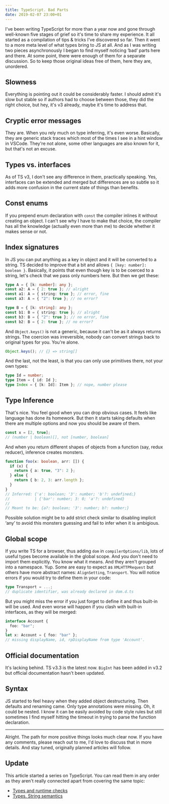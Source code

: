 ```yaml
---
title: TypeScript. Bad Parts
date: 2019-02-07 23:00+01
---
```


I've been writing TypeScript for more than a year now and gone through well-known five stages of grief so it's time to share my experience. It all started as a compilation of tips & tricks I've discovered so far. Then it went to a more meta level of what types bring to JS at all. And as I was writing two pieces asynchronously I began to find myself noticing ‘bad’ parts here and there. At some point, there were enough of them for a separate discussion. So to keep those original ideas free of them, here they are, unordered.

## Slowness

Everything is pointing out it could be considerably faster. I should admit it's slow but stable so if authors had to choose between those, they did the right choice, but hey, it's v3 already, maybe it's time to address that.

## Cryptic error messages

They are. When you rely much on type inferring, it's even worse. Basically, they are generic stack traces which most of the times I see in a hint window in VSCode. They're not alone, some other languages are also known for it, but that's not an excuse.

## Types vs. interfaces

As of TS v3, I don't see any difference in them, practically speaking. Yes, interfaces can be extended and merged but differences are so subtle so it adds more confusion in the current state of things than benefits.

## Const enums

If you prepend enum declaration with `const` the compiler inlines it without creating an object. I can't see why I have to make that choice, the compiler has all the knowledge (actually even more than me) to decide whether it makes sense or not.

## Index signatures

In JS you can put anything as a key in object and it will be converted to a string. TS decided to improve that a bit and allows `{ [key: number]: boolean }`. Basically, it points that even though key is to be coerced to a string, let's check that we pass only numbers here. But then we get these:

```typescript
type A = { [k: number]: any };
const a2: A = { 2: true }; // alright
const a1: A = { string: true }; // error, fine
const a3: A = { "2": true }; // no error?

type B = { [k: string]: any };
const b1: B = { string: true }; // alright
const b3: B = { "2": true }; // no error, fine
const b2: B = { 2: true }; // no error?
```

And `Object.keys()` is not a generic, because it can't be as it always returns strings. The coercion was irreversible, nobody can convert strings back to original types for you. You're alone.

```typescript
Object.keys(); // {} => string[]
```

And the last, not the least, is that you can only use primitives there, not your own types:

```typescript
type Id = number;
type Item = { id: Id };
type Index = { [k: Id]: Item }; // nope, number please
```

## Type Inference

That's nice. You feel good when you can drop obvious cases. It feels like language has done its homework. But then it starts taking defaults when there are multiple options and now you should be aware of them.

```typescript
const x = [2, true];
// (number | boolean)[], not [number, boolean]
```

And when you return different shapes of objects from a function (say, redux reducer), inference creates monsters.

```typescript
function foo(x: boolean, arr: []) {
  if (x) {
    return { a: true, "3": 2 };
  } else {
    return { b: 2, 3: arr.length };
  }
}
// Inferred: {'a': boolean; '3': number; 'b'?: undefined;}
//           | {'bar': number; 3: 0; 'a'?: undefined}
//
// Meant to be: {a?: boolean; '3': number; b?: number;}
```

Possible solution might be to add strict check similar to disabling implicit ‘any’ to avoid this monsters guessing and fail to infer when it is ambigious.

## Global scope

If you write TS for a browser, thus adding `dom` in `compilerOptions/lib`, lots of useful types become available in the global scope. And you don't need to import them explicitly. You know what it means. And they aren't grouped into a namespace. Yup.
Some are easy to expect as `XMLHTTPRequest` but others have more abstract names: `AlignSetting`, `Transport`. You will notice errors if you would try to define them in your code:

```typescript
type Transport = ...;
// duplicate identifier, was already declared in dom.d.ts
```

But you might miss the error if you just forget to define it and thus built-in will be used. And even worse will happen if you clash with built-in interfaces, as they will be merged:

```typescript
interface Account {
  foo: "bar";
}
let x: Account = { foo: "bar" };
// missing displayName, id, rpDisplayName from type 'Account'.
```

## Official documentation

It's lacking behind. TS v3.3 is the latest now. `BigInt` has been added in v3.2 but official documentation hasn't been updated.

## Syntax

JS started to feel heavy when they added object destructuring. Then defaults and renaming came. Only type annotations were missing. Oh, it could be nested. I know it can be easily avoided by code style rules but still sometimes I find myself hitting the timeout in trying to parse the function declaration.

---

Alright. The path for more positive things looks much clear now. If you have any comments, please reach out to me, I'd love to discuss that in more details. And stay tuned, originally planned articles will follow.

## Update

This article started a series on TypeScript. You can read them in any order as they aren't really connected apart from covering the same topic:

- [Types and runtime checks](types_runtime_checks.html)
- [Types. String semantics](types_string_semantics.html)
